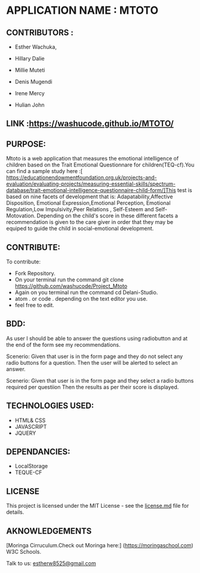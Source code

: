         

# APPLICATION NAME :  MTOTO
    
## CONTRIBUTORS : 

* Esther Wachuka,

* Hillary Dalie
* Millie Muteti
* Denis Mugendi
* Irene Mercy
* Hulian John

## LINK :https://washucode.github.io/MTOTO/

    
## PURPOSE:
Mtoto is a web application that measures the emotional intelligence of children based on the Trait Emotional Questionnare for children(TEQ-cf).You can find a sample study here :[ https://educationendowmentfoundation.org.uk/projects-and-evaluation/evaluating-projects/measuring-essential-skills/spectrum-database/trait-emotional-intelligence-questionnaire-child-form/]This test is based on nine facets of development that is: Adapatability,Affective Disposition, Emotional Expression,Emotional Perception, Emotional Regulation,Low Impulsivity,Peer Relations , Self-Esteem and Self-Motovation. Depending on the child's score in these different facets a recommendation is given to the care giver in order that they may  be equiped to guide the child in social-emotional development.  
  
## CONTRIBUTE:

To contribute:
 * Fork Repository.
 * On your terminal run the command git clone https://github.com/washucode/Project_Mtoto
 * Again on you terminal run the command cd Delani-Studio.
 * atom . or code . depending on the text editor you use.
 * feel free to edit.

## BDD:
As user I should be able to answer the questions using radiobutton and at the end of the form see my recommendations.

Scenerio: Given that user is in the form page and they do not select any radio buttons for a question.
Then the user will be alerted to select an answer.

Scenerio: Given that user is in the form page and they select a radio buttons required per questiion
Then the results as per their score is displayed.



## TECHNOLOGIES USED:
* HTML& CSS
* JAVASCRIPT
* JQUERY
## DEPENDANCIES:
* LocalStorage
* TEQUE-CF


## LICENSE

This project is licensed under the MIT License - see the [license.md](license.md) file for details.

## AKNOWLEDGEMENTS

[Moringa Cirruculum.Check out Moringa here:] (https://moringaschool.com)
W3C Schools.




Talk to us: estherw8525@gmail.com
